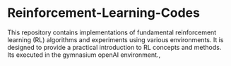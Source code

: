 # Reinforcement-Learning-Codes
This repository contains implementations of fundamental reinforcement learning (RL) algorithms and experiments using various environments. It is designed to provide a practical introduction to RL concepts and methods. Its executed in the gymnasium openAI environment.,
